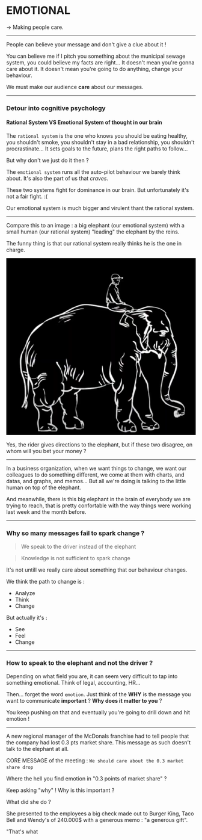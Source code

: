 # EMOTIONAL

&rarr; Making people care.

---

People can believe your message and don't give a clue about it !

You can believe me if I pitch you something about the municipal sewage system, you could believe my facts are right... It doesn't mean you're gonna care about it. It doesn't mean you're going to do anything, change your behaviour.

We must make our audience **care** about our messages.

---

### Detour into cognitive psychology

#### Rational System VS Emotional System of thought in our brain

The `rational system` is the one who knows you should be eating healthy, you shouldn't smoke, you shouldn't stay in a bad relationship, you shouldn't procrastinate... It sets goals to the future, plans the right paths to follow...

But why don't we just do it then ?

The `emotional system` runs all the auto-pilot behaviour we barely think about. It's also the part of us that _craves_.

These two systems fight for dominance in our brain. But unfortunately it's not a fair fight. :(

Our emotional system is much bigger and virulent thant the rational system.

---

Compare this to an image : a big elephant (our emotional system) with a small human (our rational system) "leading" the elephant by the reins.

The funny thing is that our rational system really thinks he is the one in charge.

![alt text](image.png)

Yes, the rider gives directions to the elephant, but if these two disagree, on whom will you bet your money ?

---

In a business organization, when we want things to change, we want our colleagues to do something different, we come at them with charts, and datas, and graphs, and memos... But all we're doing is talking to the little human on top of the elephant.

And meanwhile, there is this big elephant in the brain of everybody we are trying to reach, that is pretty confortable with the way things were working last week and the month before.

---

### Why so many messages fail to spark change ?

> We speak to the driver instead of the elephant

> Knowledge is not sufficient to spark change

It's not untill we really care about something that our behaviour changes.

We think the path to change is :

- Analyze
- Think
- Change

But actually it's :

- See
- Feel
- Change

---

### How to speak to the elephant and not the driver ?

Depending on what field you are, it can seem very difficult to tap into something emotional. Think of legal, accounting, HR...

Then... forget the word `emotion`. Just think of the **WHY** is the message you want to communicate **important** ? **Why does it matter to you** ?

You keep pushing on that and eventually you're going to drill down and hit emotion !

---

A new regional manager of the McDonals franchise had to tell people that the company had lost 0.3 pts market share. This message as such doesn't talk to the elephant at all.

CORE MESSAGE of the meeting : `We should care about the 0.3 market share drop`

Where the hell you find emotion in "0.3 points of market share" ?

Keep asking "why" ! Why is this important ?

What did she do ?

She presented to the employees a big check made out to Burger King, Taco Bell and Wendy's of 240.000$ with a generous memo : "a generous gift".

"That's what

